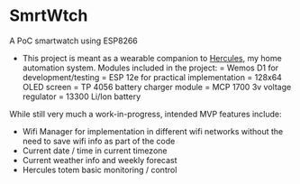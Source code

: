 # SmrtWtch
A PoC smartwatch using ESP8266 
- This project is meant as a wearable companion to [Hercules](https://github.com/charromax/Hercules), my home automation system. Modules included in the project:
    = Wemos D1 for development/testing
    = ESP 12e for practical implementation
    = 128x64 OLED screen
    = TP 4056 battery charger module
    = MCP 1700 3v voltage regulator
    = 13300 Li/Ion battery

While still very much a work-in-progress, intended MVP features include:
  - Wifi Manager for implementation in different wifi networks without the need to save wifi info as part of the code
  - Current date / time in current timezone
  - Current weather info and weekly forecast
  - Hercules totem basic monitoring / control 
